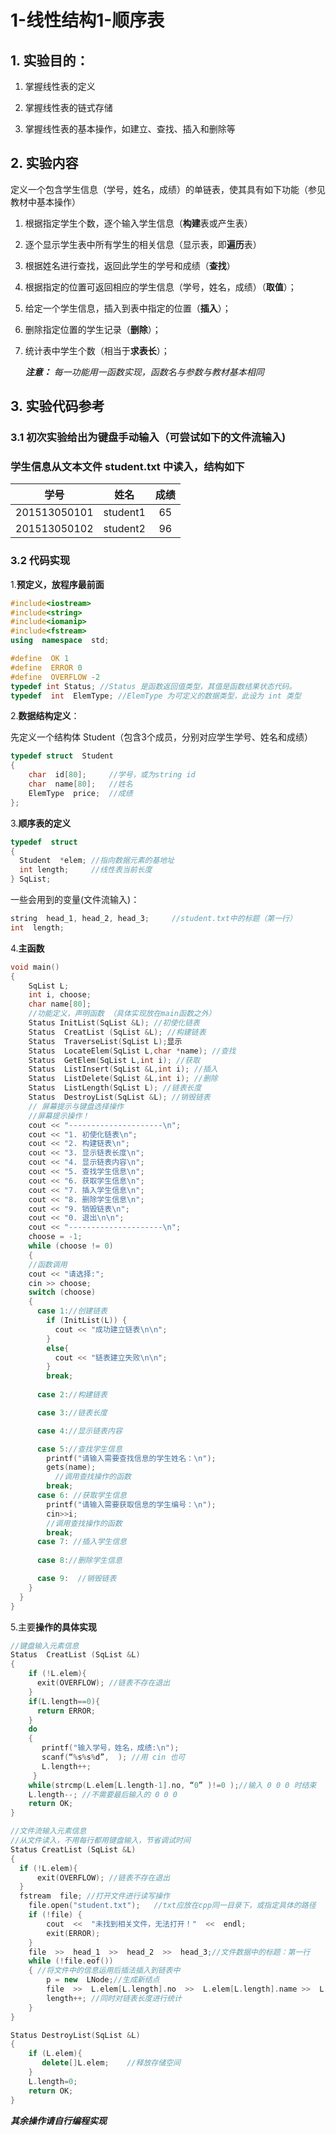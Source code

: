# 1-线性结构1-顺序表

## 1. 实验目的：

1. 掌握线性表的定义
   
2. 掌握线性表的链式存储
   
3. 掌握线性表的基本操作，如建立、查找、插入和删除等

## 2. 实验内容

定义一个包含学生信息（学号，姓名，成绩）的单链表，使其具有如下功能（参见教材中基本操作）

1. 根据指定学生个数，逐个输入学生信息（**构建**表或产生表）

2. 逐个显示学生表中所有学生的相关信息（显示表，即**遍历**表）

3. 根据姓名进行查找，返回此学生的学号和成绩（**查找**）

4. 根据指定的位置可返回相应的学生信息（学号，姓名，成绩）（**取值**）；

5. 给定一个学生信息，插入到表中指定的位置（**插入**）；

6. 删除指定位置的学生记录（**删除**）；

7. 统计表中学生个数（相当于**求表长**）；

   ***注意：*** *每一功能用一函数实现，函数名与参数与教材基本相同*

## 3. 实验代码参考

### 3.1 初次实验给出为键盘手动输入（可尝试如下的文件流输入)

###  学生信息从文本文件 student.txt 中读入，结构如下

| 学号         |   姓名   | 成绩 |
| ------------ | :------: | :--: |
| 201513050101 | student1 |  65  |
| 201513050102 | student2 |  96  |

### 3.2 代码实现

1.**预定义，放程序最前面**

```c++
#include<iostream>
#include<string>
#include<iomanip>
#include<fstream>
using  namespace  std;

#define  OK 1
#define  ERROR 0
#define  OVERFLOW -2
typedef int Status; //Status 是函数返回值类型，其值是函数结果状态代码。 
typedef  int  ElemType; //ElemType 为可定义的数据类型，此设为 int 类型 
```

2.**数据结构定义**：

先定义一个结构体 Student（包含3个成员，分别对应学生学号、姓名和成绩）

```c++
typedef struct  Student
{
	char  id[80];     //学号，或为string id
	char  name[80];	  //姓名
	ElemType  price;  //成绩
};
```

3.**顺序表的定义**

```c++
typedef  struct 
{
  Student  *elem; //指向数据元素的基地址
  int length;     //线性表当前长度
} SqList;
```

一些会用到的变量(文件流输入)：

```c++
string  head_1, head_2, head_3;		//student.txt中的标题（第一行）
int  length;
```

4.**主函数**

```c++
void main()
{
    SqList L;   
    int i, choose; 
    char name[80]; 
	//功能定义，声明函数 （具体实现放在main函数之外）
    Status InitList(SqList &L); //初使化链表 
    Status  CreatList (SqList &L); //构建链表 
    Status  TraverseList(SqList L);显示 
    Status  LocateElem(SqList L,char *name); //查找 
    Status  GetElem(SqList L,int i); //获取 
    Status  ListInsert(SqList &L,int i); //插入 
    Status  ListDelete(SqList &L,int i); //删除 
    Status  ListLength(SqList L); //链表长度 
    Status  DestroyList(SqList &L); //销毁链表 
	// 屏幕提示与键盘选择操作
	//屏幕提示操作！ 
    cout << "---------------------\n";
    cout << "1. 初使化链表\n";  
    cout << "2. 构建链表\n";  
    cout << "3. 显示链表长度\n";  
    cout << "4. 显示链表内容\n";  
    cout << "5. 查找学生信息\n";  
    cout << "6. 获取学生信息\n";  
    cout << "7. 插入学生信息\n";  
    cout << "8. 删除学生信息\n";  
    cout << "9. 销毁链表\n";  
    cout << "0. 退出\n\n";  
    cout << "---------------------\n"; 	 	 
    choose = -1;  
    while (choose != 0)  
    {
    //函数调用 
    cout << "请选择:";     
    cin >> choose;     
    switch (choose) 
    {  
      case 1://创建链表 
        if (InitList(L)) {
          cout << "成功建立链表\n\n"; 
        } 
        else{
          cout << "链表建立失败\n\n"; 
        } 
 	    break;      
      
      case 2://构建链表 

      case 3://链表长度 

      case 4://显示链表内容 

      case 5://查找学生信息  
        printf("请输入需要查找信息的学生姓名：\n");     
        gets(name); 
 	      //调用查找操作的函数  	
        break;      
      case 6: //获取学生信息 
        printf("请输入需要获取信息的学生编号：\n");  	
        cin>>i; 
        //调用查找操作的函数  
        break;    
      case 7: //插入学生信息  		
           
      case 8://删除学生信息  	  

      case 9:  //销毁链表 
    } 
  } 
} 
```

5.主要**操作的具体实现**

```c++
//键盘输入元素信息
Status  CreatList (SqList &L) 
{ 
    if (!L.elem){
      exit(OVERFLOW); //链表不存在退出 
    }   
    if(L.length==0){
      return ERROR;   
    }  
    do
    { 
       printf("输入学号，姓名，成绩:\n"); 
       scanf(“%s%s%d”,  ); //用 cin 也可 
       L.length++; 
     }
    while(strcmp(L.elem[L.length-1].no, “0” )!=0 );//输入 0 0 0 时结束       
    L.length--; //不需要最后输入的 0 0 0
    return OK; 
} 

//文件流输入元素信息
//从文件读入，不用每行都用键盘输入，节省调试时间
Status CreatList (SqList &L)
{
  if (!L.elem){
      exit(OVERFLOW); //链表不存在退出 
  }    
  fstream  file; //打开文件进行读写操作
	file.open("student.txt");   //txt应放在cpp同一目录下，或指定具体的路径
	if (!file) {
		cout  <<  "未找到相关文件，无法打开！"  <<  endl;
		exit(ERROR);
	}
	file  >>  head_1  >>  head_2  >>  head_3;//文件数据中的标题：第一行
	while (!file.eof())
	{ //将文件中的信息运用后插法插入到链表中
		p = new  LNode;//生成新结点
		file  >>  L.elem[L.length].no  >>  L.elem[L.length].name >>  L.elem[L.length].price;
		length++; //同时对链表长度进行统计
	}
}

Status DestroyList(SqList &L) 
{ 
    if (L.elem){
       delete[]L.elem;    //释放存储空间 
    }     
    L.length=0;      
    return OK; 
} 
```
***其余操作请自行编程实现***
